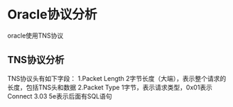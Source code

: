 # Oracle协议分析
oracle使用TNS协议
## TNS协议分析
TNS协议头有如下字段：
1.Packet Length 2字节长度（大端），表示整个请求的长度，包括TNS头和数据
2.Packet Type 1字节，表示请求类型，0x01表示Connect
3.03 5e表示后面有SQL语句

